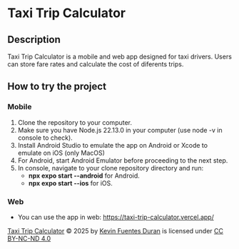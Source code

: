 # Taxi Trip Calculator
## Description
Taxi Trip Calculator is a mobile and web app designed for taxi drivers. Users can store fare rates and calculate the cost of diferents trips.

## How to try the project
### Mobile
1. Clone the repository to your computer.
2. Make sure you have Node.js 22.13.0 in your computer (use node -v in console to check).
3. Install Android Studio to emulate the app on Android or Xcode to emulate on iOS (only MacOS)
4. For Android, start Android Emulator before proceeding to the next step.
5. In console, navigate to your clone repository directory and run:
   - **npx expo start --android** for Android.
   - **npx expo start --ios** for iOS.
### Web
- You can use the app in web: https://taxi-trip-calculator.vercel.app/

<a href="https://github.com/KevinFD95/TaxiTripCalculator/tree/master">Taxi Trip Calculator</a> © 2025 by <a href="https://github.com/KevinFD95">Kevin Fuentes Duran</a> is licensed under <a href="https://creativecommons.org/licenses/by-nc-nd/4.0/">CC BY-NC-ND 4.0</a><img src="https://mirrors.creativecommons.org/presskit/icons/cc.svg" alt="" style="max-width: 1em;max-height:1em;margin-left: .2em;"><img src="https://mirrors.creativecommons.org/presskit/icons/by.svg" alt="" style="max-width: 1em;max-height:1em;margin-left: .2em;"><img src="https://mirrors.creativecommons.org/presskit/icons/nc.svg" alt="" style="max-width: 1em;max-height:1em;margin-left: .2em;"><img src="https://mirrors.creativecommons.org/presskit/icons/nd.svg" alt="" style="max-width: 1em;max-height:1em;margin-left: .2em;">
